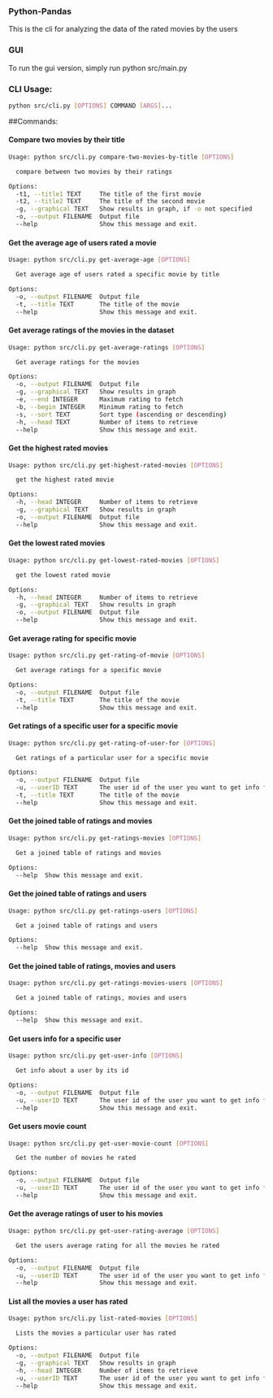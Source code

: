 ### Python-Pandas 

This is the cli for analyzing the data of the rated movies by the users

### GUI
To run the gui version, simply run python src/main.py

### CLI Usage: 
```bash
python src/cli.py [OPTIONS] COMMAND [ARGS]...
```
##Commands:
#### Compare two movies by their title
```bash
Usage: python src/cli.py compare-two-movies-by-title [OPTIONS]

  compare between two movies by their ratings

Options:
  -t1, --title1 TEXT     The title of the first movie
  -t2, --title2 TEXT     The title of the second movie
  -g, --graphical TEXT   Show results in graph, if -o not specified
  -o, --output FILENAME  Output file
  --help                 Show this message and exit.
```

#### Get the average age of users rated a movie

```bash
Usage: python src/cli.py get-average-age [OPTIONS]

  Get average age of users rated a specific movie by title

Options:
  -o, --output FILENAME  Output file
  -t, --title TEXT       The title of the movie
  --help                 Show this message and exit.
```

#### Get average ratings of the movies in the dataset

```bash
Usage: python src/cli.py get-average-ratings [OPTIONS]

  Get average ratings for the movies

Options:
  -o, --output FILENAME  Output file
  -g, --graphical TEXT   Show results in graph
  -e, --end INTEGER      Maximum rating to fetch
  -b, --begin INTEGER    Minimum rating to fetch
  -s, --sort TEXT        Sort type (ascending or descending)
  -h, --head TEXT        Number of items to retrieve
  --help                 Show this message and exit.

```

#### Get the highest rated movies

```bash
Usage: python src/cli.py get-highest-rated-movies [OPTIONS]

  get the highest rated movie

Options:
  -h, --head INTEGER     Number of items to retrieve
  -g, --graphical TEXT   Show results in graph
  -o, --output FILENAME  Output file
  --help                 Show this message and exit.
```

#### Get the lowest rated movies
```bash
Usage: python src/cli.py get-lowest-rated-movies [OPTIONS]

  get the lowest rated movie

Options:
  -h, --head INTEGER     Number of items to retrieve
  -g, --graphical TEXT   Show results in graph
  -o, --output FILENAME  Output file
  --help                 Show this message and exit.

```
#### Get average rating for specific movie
```bash
Usage: python src/cli.py get-rating-of-movie [OPTIONS]

  Get average ratings for a specific movie

Options:
  -o, --output FILENAME  Output file
  -t, --title TEXT       The title of the movie
  --help                 Show this message and exit.

```

#### Get ratings of a specific user for a specific movie
```bash
Usage: python src/cli.py get-rating-of-user-for [OPTIONS]

  Get ratings of a particular user for a specific movie

Options:
  -o, --output FILENAME  Output file
  -u, --userID TEXT      The user id of the user you want to get info for
  -t, --title TEXT       The title of the movie
  --help                 Show this message and exit.
```

#### Get the joined table of ratings and movies
```bash
Usage: python src/cli.py get-ratings-movies [OPTIONS]

  Get a joined table of ratings and movies

Options:
  --help  Show this message and exit.
```

#### Get the joined table of ratings and users
```bash
Usage: python src/cli.py get-ratings-users [OPTIONS]

  Get a joined table of ratings and users

Options:
  --help  Show this message and exit.
```

#### Get the joined table of ratings, movies and users
```bash
Usage: python src/cli.py get-ratings-movies-users [OPTIONS]

  Get a joined table of ratings, movies and users

Options:
  --help  Show this message and exit.
```

#### Get users info for a specific user
```bash
Usage: python src/cli.py get-user-info [OPTIONS]

  Get info about a user by its id

Options:
  -o, --output FILENAME  Output file
  -u, --userID TEXT      The user id of the user you want to get info for
  --help                 Show this message and exit.
```

#### Get users movie count
```bash
Usage: python src/cli.py get-user-movie-count [OPTIONS]

  Get the number of movies he rated

Options:
  -o, --output FILENAME  Output file
  -u, --userID TEXT      The user id of the user you want to get info for
  --help                 Show this message and exit.
```

#### Get the average ratings of user to his movies
```bash
Usage: python src/cli.py get-user-rating-average [OPTIONS]

  Get the users average rating for all the movies he rated

Options:
  -o, --output FILENAME  Output file
  -u, --userID TEXT      The user id of the user you want to get info for
  --help                 Show this message and exit.
```

#### List all the movies a user has rated
```bash
Usage: python src/cli.py list-rated-movies [OPTIONS]

  Lists the movies a particular user has rated

Options:
  -o, --output FILENAME  Output file
  -g, --graphical TEXT   Show results in graph
  -h, --head INTEGER     Number of items to retrieve
  -u, --userID TEXT      The user id of the user you want to get info for
  --help                 Show this message and exit.
```
